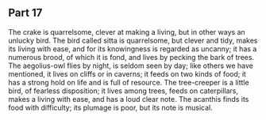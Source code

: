 ## Part 17

The crake is quarrelsome, clever at making a living, but in other ways an unlucky bird.
The bird called sitta is quarrelsome, but clever and tidy, makes its living with ease, and for its knowingness is regarded as uncanny; it has a numerous brood, of which it is fond, and lives by pecking the bark of trees.
The aegolius-owl flies by night, is seldom seen by day; like others we have mentioned, it lives on cliffs or in caverns; it feeds on two kinds of food; it has a strong hold on life and is full of resource.
The tree-creeper is a little bird, of fearless disposition; it lives among trees, feeds on caterpillars, makes a living with ease, and has a loud clear note.
The acanthis finds its food with difficulty; its plumage is poor, but its note is musical.

